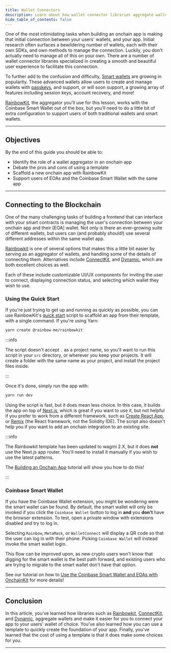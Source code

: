 ```yaml
---
title: Wallet Connectors
description: Learn about how wallet connector libraries aggregate wallets and make it easier to connect to them from your app.
hide_table_of_contents: false
---
```


One of the most intimidating tasks when building an onchain app is making that initial connection between your users' wallets, and your app. Initial research often surfaces a bewildering number of wallets, each with their own SDKs, and own methods to manage the connection. Luckily, you don't actually need to manage all of this on your own. There are a number of wallet connector libraries specialized in creating a smooth and beautiful user experience to facilitate this connection.

To further add to the confusion and difficulty, [Smart wallets] are growing in popularity. These advanced wallets allow users to create and manage wallets with [passkeys], and support, or will soon support, a growing array of features including session keys, account recovery, and more!

[RainbowKit], the aggregator you'll use for this lesson, works with the Coinbase Smart Wallet out of the box, but you'll need to do a little bit of extra configuration to support users of both traditional wallets and smart wallets.

---

## Objectives

By the end of this guide you should be able to:

- Identify the role of a wallet aggregator in an onchain app
- Debate the pros and cons of using a template
- Scaffold a new onchain app with RainbowKit
- Support users of EOAs and the Coinbase Smart Wallet with the same app

---

## Connecting to the Blockchain

One of the many challenging tasks of building a frontend that can interface with your smart contracts is managing the user's connection between your onchain app and their [EOA] wallet. Not only is there an ever-growing suite of different wallets, but users can (and probably should!) use several different addresses within the same wallet app.

[Rainbowkit] is one of several options that makes this a little bit easier by serving as an aggregator of wallets, and handling some of the details of connecting them. Alternatives include [ConnectKit], and [Dynamic], which are both excellent choices as well.

Each of these include customizable UI/UX components for inviting the user to connect, displaying connection status, and selecting which wallet they wish to use.

### Using the Quick Start

If you're just trying to get up and running as quickly as possible, you can use RainbowKit's [quick start] script to scaffold an app from their template, with a single command. If you're using Yarn:

```bash
yarn create @rainbow-me/rainbowkit
```

:::info

The script doesn't accept `.` as a project name, so you'll want to run this script in your `src` directory, or wherever you keep your projects. It will create a folder with the same name as your project, and install the project files inside.

:::

Once it's done, simply run the app with:

```bash
yarn run dev
```

Using the script is fast, but it does mean less choice. In this case, it builds the app on top of [Next.js], which is great if you want to use it, but not helpful if you prefer to work from a different framework, such as [Create React App], or [Remix] (the React framework, not the Solidity IDE). The script also doesn't help you if you want to add an onchain integration to an existing site.

:::info

The Rainbowkit template has been updated to wagmi 2.X, but it does **not** use the Next.js app router. You'll need to install it manually if you wish to use the latest patterns.

The [Building an Onchain App] tutorial will show you how to do this!

:::

### Coinbase Smart Wallet

If you have the Coinbase Wallet extension, you might be wondering were the smart wallet can be found. By default, the smart wallet will only be invoked if you click the `Coinbase Wallet` button to log in **and** you **don't** have the browser extension. To test, open a private window with extensions disabled and try to log in.

Selecting `Rainbow`, `MetaMask`, or `WalletConnect` will display a QR code so that the user can log in with their phone. Picking `Coinbase Wallet` will instead invoke the smart wallet login.

This flow can be improved upon, as new crypto users won't know that digging for the smart wallet is the best path forward, and existing users who are trying to migrate to the smart wallet don't have that option.

See our tutorial on how to [Use the Coinbase Smart Wallet and EOAs with OnchainKit] for more details!

---

## Conclusion

In this article, you've learned how libraries such as [Rainbowkit], [ConnectKit], and [Dynamic], aggregate wallets and make it easier for you to connect your app to your users' wallet of choice. You've also learned how you can use a template to quickly create the foundation of your app. Finally, you've learned that the cost of using a template is that it does make some choices for you.

---

[RainbowKit]: https://www.rainbowkit.com/
[wagmi]: https://wagmi.sh/
[wallet]: https://ethereum.org/en/developers/docs/accounts/
[ConnectKit]: https://ethereum.org/en/developers/docs/accounts/
[Dynamic]: https://www.dynamic.xyz/
[quick start]: https://www.rainbowkit.com/docs/installation
[Next.js]: https://nextjs.org/
[Create React App]: https://create-react-app.dev/
[Remix]: https://remix.run/
[Building an Onchain App]: /building-an-onchain-app
[Smart wallets]: https://www.coinbase.com/wallet/smart-wallet
[passkeys]: https://safety.google/authentication/passkey/
[Use the Coinbase Smart Wallet and EOAs with OnchainKit]: https://docs.base.org/tutorials/smart-wallet-and-eoa-with-onchainkit

